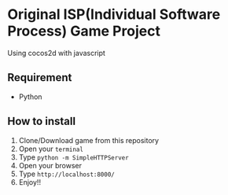 # Original ISP(Individual Software Process) Game Project
Using cocos2d with javascript
## Requirement
* Python

## How to install
1. Clone/Download game from this repository
2. Open your `terminal`
3. Type `python -m SimpleHTTPServer`
4. Open your browser
5. Type `http://localhost:8000/`
6. Enjoy!!
